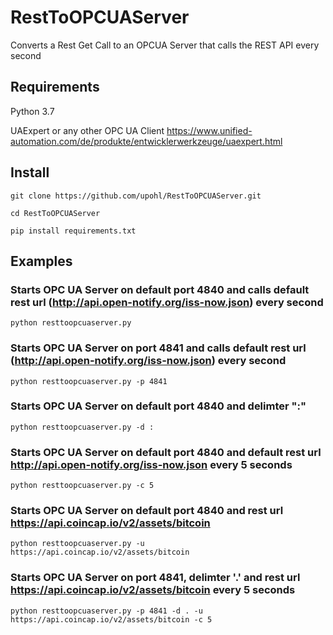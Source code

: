 # RestToOPCUAServer
Converts a Rest Get Call to an OPCUA Server that calls the REST API every second

## Requirements 

Python 3.7

UAExpert or any other OPC UA Client
https://www.unified-automation.com/de/produkte/entwicklerwerkzeuge/uaexpert.html

## Install 
`git clone https://github.com/upohl/RestToOPCUAServer.git`

`cd RestToOPCUAServer`

`pip install requirements.txt`

## Examples 
### Starts OPC UA Server on default port 4840 and calls default rest url (http://api.open-notify.org/iss-now.json) every second
`python resttoopcuaserver.py`

### Starts OPC UA Server on port 4841 and calls default rest url  (http://api.open-notify.org/iss-now.json) every second
`python resttoopcuaserver.py -p 4841`

### Starts OPC UA Server on default port 4840 and delimter ":"
`python resttoopcuaserver.py -d :`

### Starts OPC UA Server on default port 4840 and default rest url http://api.open-notify.org/iss-now.json every 5 seconds
`python resttoopcuaserver.py -c 5`

### Starts OPC UA Server on default port 4840 and rest url https://api.coincap.io/v2/assets/bitcoin
`python resttoopcuaserver.py -u https://api.coincap.io/v2/assets/bitcoin`

### Starts OPC UA Server on port 4841, delimter '.' and rest url https://api.coincap.io/v2/assets/bitcoin every 5 seconds
`python resttoopcuaserver.py -p 4841 -d . -u https://api.coincap.io/v2/assets/bitcoin -c 5`
